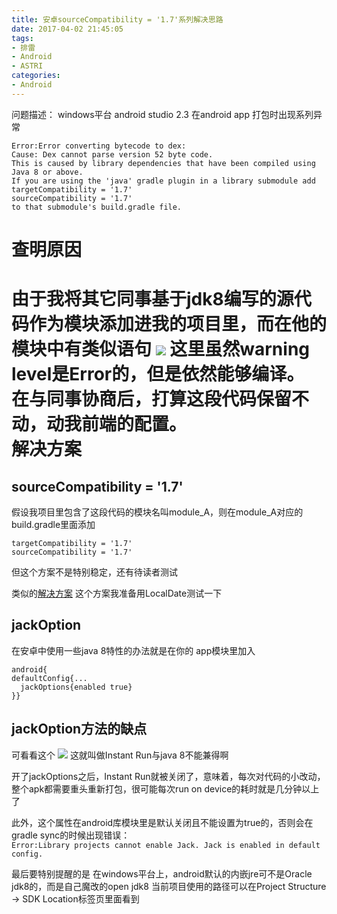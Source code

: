 ```yaml
---
title: 安卓sourceCompatibility = '1.7'系列解决思路
date: 2017-04-02 21:45:05
tags:
- 排雷
- Android
- ASTRI
categories:
- Android
---
```

问题描述：
windows平台 android studio 2.3
在android app 打包时出现系列异常
```
Error:Error converting bytecode to dex:
Cause: Dex cannot parse version 52 byte code.
This is caused by library dependencies that have been compiled using Java 8 or above.
If you are using the 'java' gradle plugin in a library submodule add
targetCompatibility = '1.7'
sourceCompatibility = '1.7'
to that submodule's build.gradle file.
```
<!--more-->

查明原因
=================
由于我将其它同事基于jdk8编写的源代码作为模块添加进我的项目里，而在他的模块中有类似语句
![](http://i2.muimg.com/4851/752f799d38855519.png)
这里虽然warning level是Error的，但是依然能够编译。  
在与同事协商后，打算这段代码保留不动，动我前端的配置。  
解决方案  
=================
sourceCompatibility = '1.7'
-----------------

假设我项目里包含了这段代码的模块名叫module_A，则在module_A对应的build.gradle里面添加
```
targetCompatibility = '1.7'
sourceCompatibility = '1.7'
```
但这个方案不是特别稳定，还有待读者测试

类似的[解决方案](http://www.cnblogs.com/helloshrek/p/6018547.html)
这个方案我准备用LocalDate测试一下

jackOption
---------------

在安卓中使用一些java 8特性的办法就是在你的 app模块里加入
```
android{
defaultConfig{...
  jackOptions{enabled true}
}}
```

jackOption方法的缺点
------------
可看看这个
![](http://i4.buimg.com/4851/e76bd5c07b0da1fd.png)
这就叫做Instant Run与java 8不能兼得啊

开了jackOptions之后，Instant Run就被关闭了，意味着，每次对代码的小改动，整个apk都需要重头重新打包，很可能每次run on device的耗时就是几分钟以上了

此外，这个属性在android库模块里是默认关闭且不能设置为true的，否则会在gradle sync的时候出现错误：  
```Error:Library projects cannot enable Jack. Jack is enabled in default config.```


最后要特别提醒的是 在windows平台上，android默认的内嵌jre可不是Oracle jdk8的，而是自己魔改的open jdk8
当前项目使用的路径可以在Project Structure -> SDK Location标签页里面看到
